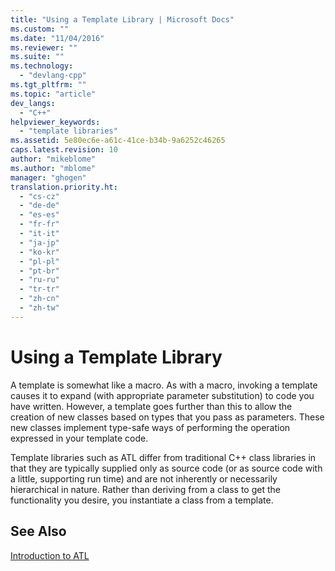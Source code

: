```yaml
---
title: "Using a Template Library | Microsoft Docs"
ms.custom: ""
ms.date: "11/04/2016"
ms.reviewer: ""
ms.suite: ""
ms.technology: 
  - "devlang-cpp"
ms.tgt_pltfrm: ""
ms.topic: "article"
dev_langs: 
  - "C++"
helpviewer_keywords: 
  - "template libraries"
ms.assetid: 5e80ec6e-a61c-41ce-b34b-9a6252c46265
caps.latest.revision: 10
author: "mikeblome"
ms.author: "mblome"
manager: "ghogen"
translation.priority.ht: 
  - "cs-cz"
  - "de-de"
  - "es-es"
  - "fr-fr"
  - "it-it"
  - "ja-jp"
  - "ko-kr"
  - "pl-pl"
  - "pt-br"
  - "ru-ru"
  - "tr-tr"
  - "zh-cn"
  - "zh-tw"
---
```

# Using a Template Library
A template is somewhat like a macro. As with a macro, invoking a template causes it to expand (with appropriate parameter substitution) to code you have written. However, a template goes further than this to allow the creation of new classes based on types that you pass as parameters. These new classes implement type-safe ways of performing the operation expressed in your template code.  
  
 Template libraries such as ATL differ from traditional C++ class libraries in that they are typically supplied only as source code (or as source code with a little, supporting run time) and are not inherently or necessarily hierarchical in nature. Rather than deriving from a class to get the functionality you desire, you instantiate a class from a template.  
  
## See Also  
 [Introduction to ATL](../atl/introduction-to-atl.md)

